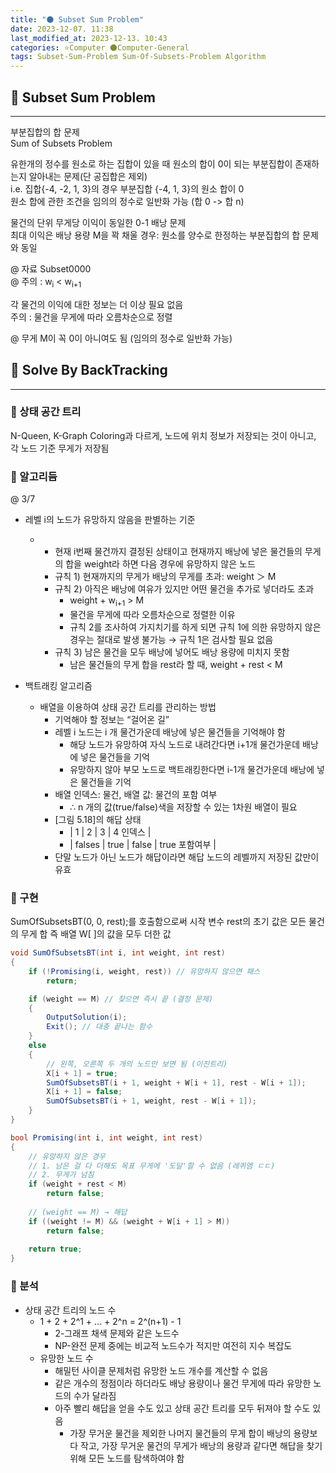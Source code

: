 ```yaml
---
title: "🌑 Subset Sum Problem"
date: 2023-12-07. 11:38
last_modified_at: 2023-12-13. 10:43
categories: ⭐Computer 🌑Computer-General
tags: Subset-Sum-Problem Sum-Of-Subsets-Problem Algorithm
---
```


## 💫 Subset Sum Problem

---

부분집합의 합 문제  
Sum of Subsets Problem  

유한개의 정수를 원소로 하는 집합이 있을 때 원소의 합이 0이 되는 부분집합이 존재하는지 알아내는 문제(단 공집합은 제외)  
i.e. 집합{-4, -2, 1, 3}의 경우 부분집합 {-4, 1, 3}의 원소 합이 0  
원소 합에 관한 조건을 임의의 정수로 일반화 가능 (합 0 -> 합 n)  

물건의 단위 무게당 이익이 동일한 0-1 배낭 문제  
최대 이익은 배낭 용량 M을 꽉 채울 경우: 원소를 양수로 한정하는 부분집합의 합 문제와 동일  

@ 자료 Subset0000  
@ 주의 : w<sub>i</sub> < w<sub>i+1</sub>  

각 물건의 이익에 대한 정보는 더 이상 필요 없음  
주의 : 물건을 무게에 따라 오름차순으로 정렬  

@ 무게 M이 꼭 0이 아니여도 됨 (임의의 정수로 일반화 가능)  

## 💫 Solve By BackTracking

---

### 🫧 상태 공간 트리

N-Queen, K-Graph Coloring과 다르게, 노드에 위치 정보가 저장되는 것이 아니고, 각 노드 기준 무게가 저장됨  

### 🫧 알고리듬

@ 3/7

- 레벨 i의 노드가 유망하지 않음을 판별하는 기준
  - - 현재 i번째 물건까지 결정된 상태이고 현재까지 배낭에 넣은 물건들의 무게의 합을 weight라 하면 다음 경우에 유망하지 않은 노드
    - 규칙 1) 현재까지의 무게가 배낭의 무게를 초과: weight ＞ M
    - 규칙 2) 아직은 배낭에 여유가 있지만 어떤 물건을 추가로 넣더라도 초과
      - weight + w<sub>i+1</sub> > M
      - 물건을 무게에 따라 오름차순으로 정렬한 이유
      - 규칙 2를 조사하여 가지치기를 하게 되면 규칙 1에 의한 유망하지 않은 경우는 절대로 발생 불가능 → 규칙 1은 검사할 필요 없음
    - 규칙 3) 남은 물건을 모두 배낭에 넣어도 배낭 용량에 미치지 못함
      - 남은 물건들의 무게 합을 rest라 할 때, weight + rest < M

- 백트래킹 알고리즘
  - 배열을 이용하여 상태 공간 트리를 관리하는 방법
    - 기억해야 할 정보는 “걸어온 길”
    - 레벨 i 노드는 i 개 물건가운데 배낭에 넣은 물건들을 기억해야 함
      - 해당 노드가 유망하여 자식 노드로 내려간다면 i+1개 물건가운데 배낭에 넣은 물건들을 기억
      - 유망하지 않아 부모 노드로 백트래킹한다면 i-1개 물건가운데 배낭에 넣은 물건들을 기억
    - 배열 인덱스: 물건, 배열 값: 물건의 포함 여부
      - ∴ n 개의 값(true/false)색을 저장할 수 있는 1차원 배열이 필요
    - [그림 5.18]의 해답 상태
      - | 1 | 2 | 3 | 4 인덱스 |
      - | falses | true | false | true 포함여부 |
    - 단말 노드가 아닌 노드가 해답이라면 해답 노드의 레벨까지 저장된 값만이 유효

### 🫧 구현

SumOfSubsetsBT(0, 0, rest);를 호출함으로써 시작 변수 rest의 초기 값은 모든 물건의 무게 합 즉 배열 W[ ]의 값을 모두 더한 값  

```cs
void SumOfSubsetsBT(int i, int weight, int rest)
{
	if (!Promising(i, weight, rest)) // 유망하지 않으면 패스
		return;

	if (weight == M) // 찾으면 즉시 끝 (결정 문제)
	{
		OutputSolution(i);
		Exit(); // 대충 끝나는 함수
	}
	else
	{
		// 왼쪽, 오른쪽 두 개의 노드만 보면 됨 (이진트리)
		X[i + 1] = true;
		SumOfSubsetsBT(i + 1, weight + W[i + 1], rest - W[i + 1]);
		X[i + 1] = false;
		SumOfSubsetsBT(i + 1, weight, rest - W[i + 1]);
	}
}

bool Promising(int i, int weight, int rest)
{
	// 유망하지 않은 경우
	// 1. 남은 걸 다 더해도 목표 무게에 '도달'할 수 없음 (레퀴엠 ㄷㄷ)
	// 2. 무게가 넘침
	if (weight + rest < M)
		return false;
	
	// (weight == M) → 해답
	if ((weight != M) && (weight + W[i + 1] > M))
		return false;
	
	return true;
}
```

### 🫧 분석

- 상태 공간 트리의 노드 수
  - 1 + 2 + 2^1 + ... + 2^n = 2^(n+1) - 1
    - 2-그래프 채색 문제와 같은 노드수
    - NP-완전 문제 중에는 비교적 노드수가 적지만 여전히 지수 복잡도
  - 유망한 노드 수
    - 해밀턴 사이클 문제처럼 유망한 노드 개수를 계산할 수 없음
    - 같은 개수의 정점이라 하더라도 배낭 용량이나 물건 무게에 따라 유망한 노드의 수가 달라짐
    - 아주 빨리 해답을 얻을 수도 있고 상태 공간 트리를 모두 뒤져야 할 수도 있음
      - 가장 무거운 물건을 제외한 나머지 물건들의 무게 합이 배낭의 용량보다 작고, 가장 무거운 물건의 무게가 배낭의 용량과 같다면 해답을 찾기 위해 모든 노드를 탐색하여야 함
